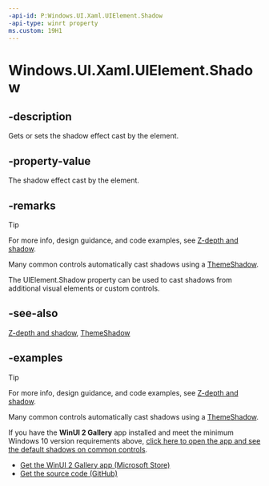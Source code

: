 ```yaml
---
-api-id: P:Windows.UI.Xaml.UIElement.Shadow
-api-type: winrt property
ms.custom: 19H1
---
```


<!-- Property syntax.
public Shadow Shadow { get;  set; }
-->

# Windows.UI.Xaml.UIElement.Shadow

## -description

Gets or sets the shadow effect cast by the element.


## -property-value

The shadow effect cast by the element.

## -remarks

> [!TIP]
> For more info, design guidance, and code examples, see [Z-depth and shadow](/windows/uwp/design/layout/depth-shadow).

Many common controls automatically cast shadows using a [ThemeShadow](../windows.ui.xaml.media/themeshadow.md). 

The UIElement.Shadow property can be used to cast shadows from additional visual elements or custom controls.

## -see-also

[Z-depth and shadow](/windows/uwp/design/layout/depth-shadow), [ThemeShadow](../windows.ui.xaml.media/themeshadow.md)

## -examples

> [!TIP]
> For more info, design guidance, and code examples, see [Z-depth and shadow](/windows/uwp/design/layout/depth-shadow).
>
> Many common controls automatically cast shadows using a [ThemeShadow](../windows.ui.xaml.media/themeshadow.md). 
>
> If you have the **WinUI 2 Gallery** app installed and meet the minimum Windows 10 version requirements above, [click here to open the app and see the default shadows on common controls](winui2gallery:/).
> + [Get the WinUI 2 Gallery app (Microsoft Store)](https://www.microsoft.com/store/productId/9MSVH128X2ZT)
> + [Get the source code (GitHub)](https://github.com/Microsoft/WinUI-Gallery)


